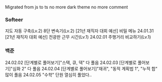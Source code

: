 Migrated from js to ts
no more dark theme
no more comment

### Softeer

지도 자동 구축(Lv.2)
8단 변속기(Lv.2)
[21년 재직자 대회 예선] 비밀 메뉴
24.01.31
[21년 재직자 대회 예선] 전광판
근무 시간(Lv.1)
24.02.01
주행거리 비교하기(Lv.1)

### 백준
24.02.02
[단계별로 풀어보기]"스택, 큐, 덱" 다 풀음
24.02.03
[단계별로 풀어보기]"심화 2" 다 풀음
24.02.04
[단계별로 풀어보기]"재귀", "동적 계획법 1", "누적 합" 많이 풀음
24.02.05
"수학" 단원 열심히 풀었다..